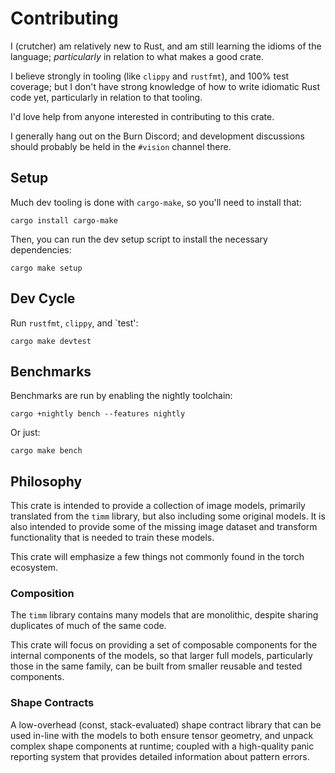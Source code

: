 # Contributing

I (crutcher) am relatively new to Rust, and am still learning the idioms of the language;
*particularly* in relation to what makes a good crate.

I believe strongly in tooling (like `clippy` and `rustfmt`),
and 100% test coverage; but I don't have strong knowledge of
how to write idiomatic Rust code yet, particularly in relation to
that tooling.

I'd love help from anyone interested in contributing to this crate.

I generally hang out on the Burn Discord; and development discussions
should probably be held in the `#vision` channel there.

## Setup

Much dev tooling is done with `cargo-make`, so you'll need to install that:

    cargo install cargo-make

Then, you can run the dev setup script to install the necessary dependencies:

    cargo make setup

## Dev Cycle

Run `rustfmt`, `clippy`, and `test':

    cargo make devtest

## Benchmarks

Benchmarks are run by enabling the nightly toolchain:

    cargo +nightly bench --features nightly

Or just:

    cargo make bench

## Philosophy

This crate is intended to provide a collection of image models, primarily
translated from the `timm` library, but also including some original models.
It is also intended to provide some of the missing image dataset and transform functionality
that is needed to train these models.

This crate will emphasize a few things not commonly found in the torch ecosystem.

### Composition

The `timm` library contains many models that are monolithic,
despite sharing duplicates of much of the same code.

This crate will focus on providing a set of composable components
for the internal components of the models, so that larger full models,
particularly those in the same family,
can be built from smaller reusable and tested components.

### Shape Contracts

A low-overhead (const, stack-evaluated) shape contract library
that can be used in-line with the models to both ensure tensor geometry,
and unpack complex shape components at runtime; coupled with a high-quality
panic reporting system that provides detailed information about pattern errors.

